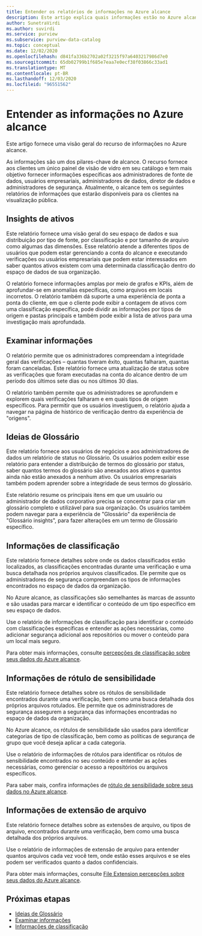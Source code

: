 ```yaml
---
title: Entender os relatórios de informações no Azure alcance
description: Este artigo explica quais informações estão no Azure alcance.
author: SunetraVirdi
ms.author: suvirdi
ms.service: purview
ms.subservice: purview-data-catalog
ms.topic: conceptual
ms.date: 12/02/2020
ms.openlocfilehash: d841fa336b2702a02f3215f97a6403217986d7e0
ms.sourcegitcommit: 65db02799b1f685e7eaa7e0ecf38f03866c33ad1
ms.translationtype: MT
ms.contentlocale: pt-BR
ms.lasthandoff: 12/03/2020
ms.locfileid: "96551562"
---
```

# <a name="understand-insights-in-azure-purview"></a>Entender as informações no Azure alcance

Este artigo fornece uma visão geral do recurso de informações no Azure alcance.

As informações são um dos pilares-chave de alcance. O recurso fornece aos clientes um único painel de visão de vidro em seu catálogo e tem mais objetivo fornecer informações específicas aos administradores de fonte de dados, usuários empresariais, administradores de dados, diretor de dados e administradores de segurança. Atualmente, o alcance tem os seguintes relatórios de informações que estarão disponíveis para os clientes na visualização pública.

## <a name="asset-insights"></a>Insights de ativos

Este relatório fornece uma visão geral do seu espaço de dados e sua distribuição por tipo de fonte, por classificação e por tamanho de arquivo como algumas das dimensões. Esse relatório atende a diferentes tipos de usuários que podem estar gerenciando a conta do alcance e executando verificações ou usuários empresariais que podem estar interessados em saber quantos ativos existem com uma determinada classificação dentro do espaço de dados de sua organização. 

O relatório fornece informações amplas por meio de grafos e KPIs, além de aprofundar-se em anomalias específicas, como arquivos em locais incorretos. O relatório também dá suporte a uma experiência de ponta a ponta do cliente, em que o cliente pode exibir a contagem de ativos com uma classificação específica, pode dividir as informações por tipos de origem e pastas principais e também pode exibir a lista de ativos para uma investigação mais aprofundada.

## <a name="scan-insights"></a>Examinar informações

O relatório permite que os administradores compreendam a integridade geral das verificações – quantas tiveram êxito, quantas falharam, quantas foram canceladas. Este relatório fornece uma atualização de status sobre as verificações que foram executadas na conta do alcance dentro de um período dos últimos sete dias ou nos últimos 30 dias.

O relatório também permite que os administradores se aprofundem e explorem quais verificações falharam e em quais tipos de origem específicos. Para permitir que os usuários investiguem, o relatório ajuda a navegar na página de histórico de verificação dentro da experiência de "origens".

## <a name="glossary-insights"></a>Ideias de Glossário

Este relatório fornece aos usuários de negócios e aos administradores de dados um relatório de status no Glossário. Os usuários podem exibir esse relatório para entender a distribuição de termos do glossário por status, saber quantos termos do glossário são anexados aos ativos e quantos ainda não estão anexados a nenhum ativo. Os usuários empresariais também podem aprender sobre a integridade de seus termos do glossário. 

Este relatório resume os principais itens em que um usuário ou administrador de dados corporativo precisa se concentrar para criar um glossário completo e utilizável para sua organização. Os usuários também podem navegar para a experiência de "Glossário" da experiência de "Glossário insights", para fazer alterações em um termo de Glossário específico.

## <a name="classification-insights"></a>Informações de classificação

Este relatório fornece detalhes sobre onde os dados classificados estão localizados, as classificações encontradas durante uma verificação e uma busca detalhada nos próprios arquivos classificados. Ele permite que os administradores de segurança compreendam os tipos de informações encontrados no espaço de dados da organização. 

No Azure alcance, as classificações são semelhantes às marcas de assunto e são usadas para marcar e identificar o conteúdo de um tipo específico em seu espaço de dados.

Use o relatório de informações de classificação para identificar o conteúdo com classificações específicas e entender as ações necessárias, como adicionar segurança adicional aos repositórios ou mover o conteúdo para um local mais seguro.

Para obter mais informações, consulte [percepções de classificação sobre seus dados do Azure alcance](classification-insights.md).

## <a name="sensitivity-labeling-insights"></a>Informações de rótulo de sensibilidade

Este relatório fornece detalhes sobre os rótulos de sensibilidade encontrados durante uma verificação, bem como uma busca detalhada dos próprios arquivos rotulados. Ele permite que os administradores de segurança assegurem a segurança das informações encontradas no espaço de dados da organização. 

No Azure alcance, os rótulos de sensibilidade são usados para identificar categorias de tipo de classificação, bem como as políticas de segurança de grupo que você deseja aplicar a cada categoria.

Use o relatório de informações de rótulos para identificar os rótulos de sensibilidade encontrados no seu conteúdo e entender as ações necessárias, como gerenciar o acesso a repositórios ou arquivos específicos.

Para saber mais, confira informações de [rótulo de sensibilidade sobre seus dados no Azure alcance](sensitivity-insights.md).

## <a name="file-extension-insights"></a>Informações de extensão de arquivo

Este relatório fornece detalhes sobre as extensões de arquivo, ou tipos de arquivo, encontrados durante uma verificação, bem como uma busca detalhada dos próprios arquivos. 

Use o relatório de informações de extensão de arquivo para entender quantos arquivos cada vez você tem, onde estão esses arquivos e se eles podem ser verificados quanto a dados confidenciais.

Para obter mais informações, consulte [File Extension percepções sobre seus dados do Azure alcance](file-extension-insights.md).

## <a name="next-steps"></a>Próximas etapas

* [Ideias de Glossário](glossary-insights.md)
* [Examinar informações](scan-insights.md)
* [Informações de classificação](./classification-insights.md)